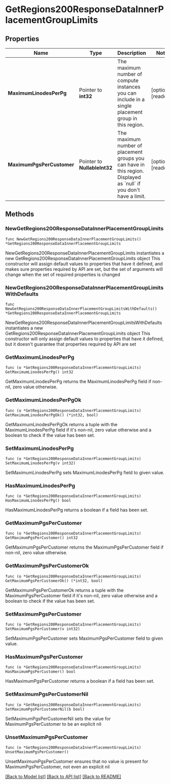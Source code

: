 # GetRegions200ResponseDataInnerPlacementGroupLimits

## Properties

Name | Type | Description | Notes
------------ | ------------- | ------------- | -------------
**MaximumLinodesPerPg** | Pointer to **int32** | The maximum number of compute instances you can include in a single placement group in this region. | [optional] [readonly] 
**MaximumPgsPerCustomer** | Pointer to **NullableInt32** | The maximum number of placement groups you can have in this region. Displayed as &#x60;null&#x60; if you don&#39;t have a limit. | [optional] [readonly] 

## Methods

### NewGetRegions200ResponseDataInnerPlacementGroupLimits

`func NewGetRegions200ResponseDataInnerPlacementGroupLimits() *GetRegions200ResponseDataInnerPlacementGroupLimits`

NewGetRegions200ResponseDataInnerPlacementGroupLimits instantiates a new GetRegions200ResponseDataInnerPlacementGroupLimits object
This constructor will assign default values to properties that have it defined,
and makes sure properties required by API are set, but the set of arguments
will change when the set of required properties is changed

### NewGetRegions200ResponseDataInnerPlacementGroupLimitsWithDefaults

`func NewGetRegions200ResponseDataInnerPlacementGroupLimitsWithDefaults() *GetRegions200ResponseDataInnerPlacementGroupLimits`

NewGetRegions200ResponseDataInnerPlacementGroupLimitsWithDefaults instantiates a new GetRegions200ResponseDataInnerPlacementGroupLimits object
This constructor will only assign default values to properties that have it defined,
but it doesn't guarantee that properties required by API are set

### GetMaximumLinodesPerPg

`func (o *GetRegions200ResponseDataInnerPlacementGroupLimits) GetMaximumLinodesPerPg() int32`

GetMaximumLinodesPerPg returns the MaximumLinodesPerPg field if non-nil, zero value otherwise.

### GetMaximumLinodesPerPgOk

`func (o *GetRegions200ResponseDataInnerPlacementGroupLimits) GetMaximumLinodesPerPgOk() (*int32, bool)`

GetMaximumLinodesPerPgOk returns a tuple with the MaximumLinodesPerPg field if it's non-nil, zero value otherwise
and a boolean to check if the value has been set.

### SetMaximumLinodesPerPg

`func (o *GetRegions200ResponseDataInnerPlacementGroupLimits) SetMaximumLinodesPerPg(v int32)`

SetMaximumLinodesPerPg sets MaximumLinodesPerPg field to given value.

### HasMaximumLinodesPerPg

`func (o *GetRegions200ResponseDataInnerPlacementGroupLimits) HasMaximumLinodesPerPg() bool`

HasMaximumLinodesPerPg returns a boolean if a field has been set.

### GetMaximumPgsPerCustomer

`func (o *GetRegions200ResponseDataInnerPlacementGroupLimits) GetMaximumPgsPerCustomer() int32`

GetMaximumPgsPerCustomer returns the MaximumPgsPerCustomer field if non-nil, zero value otherwise.

### GetMaximumPgsPerCustomerOk

`func (o *GetRegions200ResponseDataInnerPlacementGroupLimits) GetMaximumPgsPerCustomerOk() (*int32, bool)`

GetMaximumPgsPerCustomerOk returns a tuple with the MaximumPgsPerCustomer field if it's non-nil, zero value otherwise
and a boolean to check if the value has been set.

### SetMaximumPgsPerCustomer

`func (o *GetRegions200ResponseDataInnerPlacementGroupLimits) SetMaximumPgsPerCustomer(v int32)`

SetMaximumPgsPerCustomer sets MaximumPgsPerCustomer field to given value.

### HasMaximumPgsPerCustomer

`func (o *GetRegions200ResponseDataInnerPlacementGroupLimits) HasMaximumPgsPerCustomer() bool`

HasMaximumPgsPerCustomer returns a boolean if a field has been set.

### SetMaximumPgsPerCustomerNil

`func (o *GetRegions200ResponseDataInnerPlacementGroupLimits) SetMaximumPgsPerCustomerNil(b bool)`

 SetMaximumPgsPerCustomerNil sets the value for MaximumPgsPerCustomer to be an explicit nil

### UnsetMaximumPgsPerCustomer
`func (o *GetRegions200ResponseDataInnerPlacementGroupLimits) UnsetMaximumPgsPerCustomer()`

UnsetMaximumPgsPerCustomer ensures that no value is present for MaximumPgsPerCustomer, not even an explicit nil

[[Back to Model list]](../README.md#documentation-for-models) [[Back to API list]](../README.md#documentation-for-api-endpoints) [[Back to README]](../README.md)


